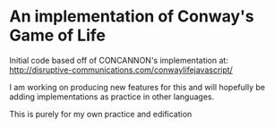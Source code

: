 # An implementation of Conway's Game of Life

Initial code based off of CONCANNON's implementation at:
	http://disruptive-communications.com/conwaylifejavascript/

I am working on producing new features for this and will 
hopefully be adding implementations as practice in other languages.

This is purely for my own practice and edification